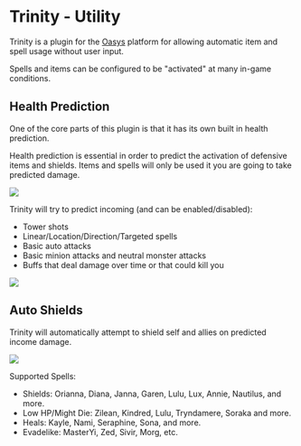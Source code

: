 
# Trinity - Utility

Trinity is a plugin for the [Oasys](https://github.com/Oasys-Zone/Oasys.SDK) platform for allowing automatic item and spell usage without user input.

Spells and items can be configured to be "activated" at many in-game conditions.

## Health Prediction

One of the core parts of this plugin is that it has its own built in health prediction.

Health prediction is essential in order to predict the activation of defensive items and shields.
Items and spells will only be used it you are going to take predicted damage.

![](https://kurisumaki.se/push/2tPx3.png)

Trinity will try to predict incoming (and can be enabled/disabled):

- Tower shots
- Linear/Location/Direction/Targeted spells
- Basic auto attacks
- Basic minion attacks and neutral monster attacks
- Buffs that deal damage over time or that could kill you

![](https://kurisumaki.se/push/70eX8.png)

## Auto Shields 
Trinity will automatically attempt to shield self and allies on predicted income damage.

![](https://kurisumaki.se/push/86b7ae2c32.gif)

Supported Spells:
- Shields: Orianna, Diana, Janna, Garen, Lulu, Lux, Annie, Nautilus, and more.
- Low HP/Might Die: Zilean, Kindred, Lulu, Tryndamere, Soraka and more.
- Heals: Kayle, Nami, Seraphine, Sona, and more.
- Evadelike: MasterYi, Zed, Sivir, Morg, etc. 
